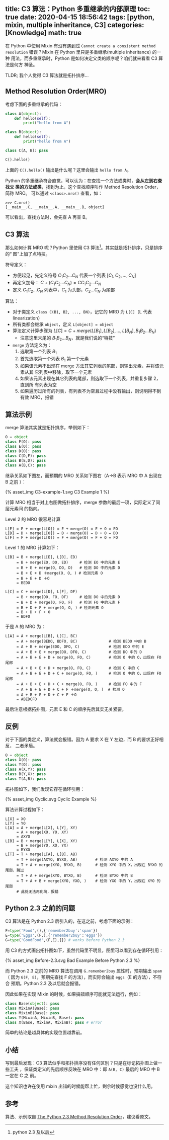 title: C3 算法：Python 多重继承的内部原理
toc: true
date: 2020-04-15 18:56:42
tags: [python, mixin, multiple inheritance, C3]
categories: [Knowledge]
math: true
---

在 Python 中使用 Mixin 有没有遇到过 `Cannot create a consistent method
resolution` 错误？Mixin 在 Python 里只是多重继承(multiple inheritance) 的一种
用法，而多重继承时，Python 是如何决定父类的顺序呢？咱们就来看看 C3 算法是何方
神圣。

TLDR; 我个人觉得 C3 算法就是拓扑排序…

## Method Resolution Order(MRO)

考虑下面的多重继承的代码：

```python
class A(object):
    def hello(self):
        print("hello from A")

class B(object):
    def hello(self):
        print("hello from A")

class C(A, B): pass

C().hello()
```

上面的 `C().hello()` 输出是什么呢？这里会输出 `hello from A`。

Python 的多重继承符合直觉，可以认为：在查找一个方法或类时，**会从左到右查找父
类的方法或类**，找到为止。这个查找顺序叫作 Method Resolution Order，简称 MRO。
可以通过 `<class>.mro()` 查看，如：

```
>>> C.mro()
[__main__.C, __main__.A, __main__.B, object]
```

可以看出，查找方法时，会先查 A 再查 B。

## C3 算法

那么如何计算 MRO 呢？Python 里使用 C3 算法[^1]。其实就是拓扑排序，只是排序的“
图”上加了点特技。

[^1]: python 2.3 及以后

符号定义：

* 方便起见，先定义符号 $C_1C_2...C_N$ 代表一个列表 $[C_1, C_2, ..., C_N]$
* 再定义加号： $C + (C_1 C_2 ... C_N) = C C_1 C_2 ... C_N$
* 定义 $C_1C_2...C_N$ 列表中，$C_1$ 为头部，$C_2...C_N$ 为尾部

算法：

* 对于类定义 `class C(B1, B2, ..., BN)`，记它的 MRO 为 `L[C]`（L 代表 linearization）
* 所有类都会继承 `object`，定义 `L[object] = object`
* 算法定义计算步骤为 $L[C] = C + merge(L[B_1], L[B_2], ..., L[B_N], B_1B_2...B_N)$
    - 注意这里末尾的 $B_1B_2...B_N$，就是我们说的“特技”
* `merge` 方法定义为：
    1. 选取第一个列表 $B_1$
    2. 首先选取第一个列表 $B_1$ 第一个元素
    3. 如果该元素不出现在 merge 方法其它列表的尾部，则输出元素，并将该元素从其
       它列表中移除，取下一个元素
    4. 如果该元素出现在其它列表的尾部，则选取下一个列表，并重复步骤 2，直到所
       有列表为空
    5. 如果遍历过所有的列表，有列表不为空且过程中没有输出，则说明得不到有效
       MRO，报错

## 算法示例

merge 算法其实就是拓扑排序，举例如下：

```python
O = object
class F(O): pass
class E(O): pass
class D(O): pass
class C(D,F): pass
class B(E,D): pass
class A(B,C): pass
```

继承关系如下图左，而预期的 MRO 关系如下图右（A->B 表示 MRO 中 A 出现在 B 之前
）：

{% asset_img C3-example-1.svg C3 Example 1 %}

计算 MRO 相当于对上右图做拓扑排序，merge 参数的最后一项，实际定义了同层元素间
的指向。

Level 2 的 MRO 很容易计算

```
L[E] = E + merge(L[O]) = E + merge(O) = E + O = EO
L[D] = D + merge(L[O]) = D + merge(O) = D + O = DO
L[F] = F + merge(L[O]) = F + merge(O) = F + O = FO
```

Level 1 的 MRO 计算如下：

```
L[B] = B + merge(L[E], L[D], ED)
     = B + merge(EO, DO, ED)     # 检测 EO 中的元素 E
     = B + E + merge(O, DO, D)   # 检测 DO 中的元素 D
     = B + E + D ＋merge(O, O, ) # 检测元素 O
     = B + E + D ＋O
     = BEDO

L[C] = C + merge(L[D], L[F], DF)
     = B + merge(DO, FO, DF)     # 检测 DO 中的元素 D
     = B + D + merge(O, FO, F)   # 检测 FO 中的元素 F
     = B + D + F + merge(O, O, ) # 检测元素 O
     = B + D + F + O
     = BDFO
```

于是 A 的 MRO 为：

```
L[A] = A + merge(L[B], L[C], BC)
     = A + merge(BEDO, BDFO, BC)              # 检测 BEDO 中的 B
     = A + B + merge(EDO, DFO, C)             # 检测 EDO 中的 E
     = A + B + E + merge(DO, DFO, C)          # 检测 DO 中的 D
     = A + B + E + D + merge(O, FO, C)        # 检测 O 中的 O，出现在 FO 尾部
     = A + B + E + D + merge(O, FO, C)        # 检测 C 中的 C
     = A + B + E + D + C + merge(O, FO, )     # 检测 O 中的 O，出现在 FO 尾部
     = A + B + E + D + C + merge(O, FO, )     # 检测 FO 中的 F
     = A + B + E + D + C + F ＋merge(O, O, )  # 检测 O
     = A + B + E + D + C + F ＋O
     = ABEDCFO
```

最后注意根据拓扑图，元素 E 和 C 的顺序先后其实无关紧要。

## 反例

对于下面的类定义，算法就会报错。因为 A 要求 X 在 Y 左边，而 B 的要求正好相反，
二者矛盾。

```python
O = object
class X(O): pass
class Y(O): pass
class A(X,Y): pass
class B(Y,X): pass
class T(A,B): pass
```

拓扑图如下，我们发现它存在循环引用：

{% asset_img Cyclic.svg Cyclic Example %}

算法计算过程如下：

```
L[X] = XO
L[Y] = YO
L[A] = A + merge(L[X], L[Y], XY)
     = A + merge(XO, YO, XY)
     = AXYO
L[B] = B + merge(L[Y], L[X], XY)
     = B + merge(YO, XO, YX)
     = BYXO
L[T] = T + merge(L[A], L[B], AB)
     = T + merge(AXYO, BYXO, AB)        # 检测 AXYO 中的 A
     = T + A + merge(XYO, BYXO, B)      # 检测 XYO 中的 X，出现在 BYXO 的尾部，跳过
     = T + A + merge(XYO, BYXO, B)      # 检测 BYXO 中的 B
     = T + A + B + merge(XYO, YXO, )    # 检测 YXO 中的 Y，出现在 XYO 的尾部
     # 此处无法再化简，报错
```

## Python 2.3 之前的问题

C3 算法是在 Python 2.3 后引入的，在这之前，考虑下面的示例：

```python
F=type('Food',(),{'remember2buy':'spam'})
E=type('Eggs',(F,),{'remember2buy':'eggs'})
G=type('GoodFood',(F,E),{}) # works before Python 2.3
```

用 C3 的方式画出拓扑图如下，虽然代码里不明显，图里可以看到存在循环引用：

{% asset_img Before-2.3.svg Bad Example Before Python 2.3 %}

而 Python 2.3 之前的 MRO 算法在调用 `G.remember2buy` 属性时，预期输出 `spam`（
因为 `G(F, E)`，预期先查找 F 的方法），而实际会输出 `eggs`（E 的方法），不符合
预期。Python 2.3 及以后就会报错。

因此如果在实现 Mixin 的时候，如果搞错顺序可能就无法运行，例如：

```python
class Base(object): pass
class MixinA(Base): pass
class MixinB(Base): pass
class Y(MixinA, MixinB, Base): pass
class X(Base, MixinA, MixinB): pass # error
```

简单的结论是越具体的实现位置越靠前。

## 小结

写到最后发现：C3 算法似乎和拓扑排序没有任何区别？只是在标记拓扑图上做一些工夫
，保证类定义的先后顺序反映在 MRO 中：即 `A(B, C)` 最后的 MRO 中 B 一定在 C 之
前。

这个知识也许在使用 mixin 出错的时候能帮上忙，剩余时候感觉也没什么用。

## 参考

算法、示例取自 [The Python 2.3 Method Resolution Order](https://www.python.org/download/releases/2.3/mro/)，建议看原文。
